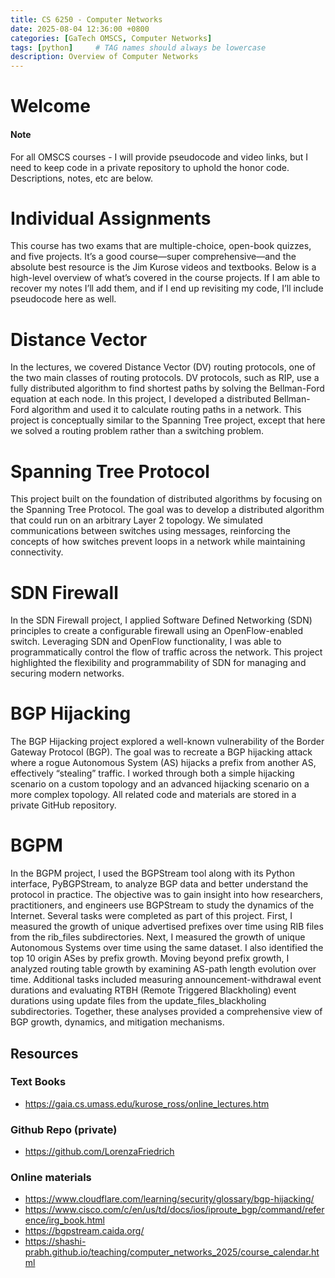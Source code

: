 ```yaml
---
title: CS 6250 - Computer Networks
date: 2025-08-04 12:36:00 +0800
categories: [GaTech OMSCS, Computer Networks]
tags: [python]     # TAG names should always be lowercase
description: Overview of Computer Networks   
---
```

# Welcome
#### Note
For all OMSCS courses - I will provide pseudocode and video links, but I need to keep code in a private repository to uphold the honor code. Descriptions, notes, etc are below.

# Individual Assignments

This course has two exams that are multiple-choice, open-book quizzes, and five projects. It’s a good course—super comprehensive—and the absolute best resource is the Jim Kurose videos and textbooks. Below is a high-level overview of what’s covered in the course projects. If I am able to recover my notes I’ll add them, and if I end up revisiting my code, I’ll include pseudocode here as well.

# Distance Vector

In the lectures, we covered Distance Vector (DV) routing protocols, one of the two main classes of routing protocols. DV protocols, such as RIP, use a fully distributed algorithm to find shortest paths by solving the Bellman-Ford equation at each node. In this project, I developed a distributed Bellman-Ford algorithm and used it to calculate routing paths in a network. This project is conceptually similar to the Spanning Tree project, except that here we solved a routing problem rather than a switching problem.

# Spanning Tree Protocol

This project built on the foundation of distributed algorithms by focusing on the Spanning Tree Protocol. The goal was to develop a distributed algorithm that could run on an arbitrary Layer 2 topology. We simulated communications between switches using messages, reinforcing the concepts of how switches prevent loops in a network while maintaining connectivity.

# SDN Firewall

In the SDN Firewall project, I applied Software Defined Networking (SDN) principles to create a configurable firewall using an OpenFlow-enabled switch. Leveraging SDN and OpenFlow functionality, I was able to programmatically control the flow of traffic across the network. This project highlighted the flexibility and programmability of SDN for managing and securing modern networks.

# BGP Hijacking

The BGP Hijacking project explored a well-known vulnerability of the Border Gateway Protocol (BGP). The goal was to recreate a BGP hijacking attack where a rogue Autonomous System (AS) hijacks a prefix from another AS, effectively “stealing” traffic. I worked through both a simple hijacking scenario on a custom topology and an advanced hijacking scenario on a more complex topology. All related code and materials are stored in a private GitHub repository.

# BGPM

In the BGPM project, I used the BGPStream tool along with its Python interface, PyBGPStream, to analyze BGP data and better understand the protocol in practice. The objective was to gain insight into how researchers, practitioners, and engineers use BGPStream to study the dynamics of the Internet. Several tasks were completed as part of this project. First, I measured the growth of unique advertised prefixes over time using RIB files from the rib_files subdirectories. Next, I measured the growth of unique Autonomous Systems over time using the same dataset. I also identified the top 10 origin ASes by prefix growth. Moving beyond prefix growth, I analyzed routing table growth by examining AS-path length evolution over time. Additional tasks included measuring announcement-withdrawal event durations and evaluating RTBH (Remote Triggered Blackholing) event durations using update files from the update_files_blackholing subdirectories. Together, these analyses provided a comprehensive view of BGP growth, dynamics, and mitigation mechanisms.

## Resources

### Text Books
- https://gaia.cs.umass.edu/kurose_ross/online_lectures.htm

### Github Repo (private)
- https://github.com/LorenzaFriedrich
### Online materials
- https://www.cloudflare.com/learning/security/glossary/bgp-hijacking/
- https://www.cisco.com/c/en/us/td/docs/ios/iproute_bgp/command/reference/irg_book.html
- https://bgpstream.caida.org/
- https://shashi-prabh.github.io/teaching/computer_networks_2025/course_calendar.html


